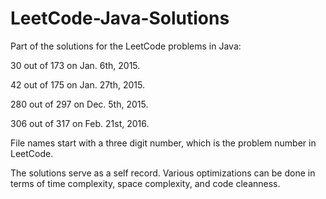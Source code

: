 LeetCode-Java-Solutions
=======================

Part of the solutions for the LeetCode problems in Java:

30 out of 173 on Jan. 6th, 2015.

42 out of 175 on Jan. 27th, 2015.

280 out of 297 on Dec. 5th, 2015.

306 out of 317 on Feb. 21st, 2016.

File names start with a three digit number, which is the problem number in LeetCode. 

The solutions serve as a self record. Various optimizations can be done in terms of time complexity, space complexity, and code cleanness.
